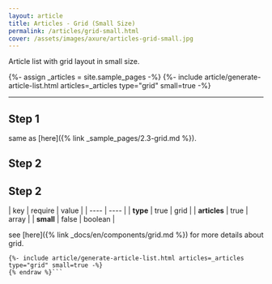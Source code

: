 ```yaml
---
layout: article
title: Articles - Grid (Small Size)
permalink: /articles/grid-small.html
cover: /assets/images/axure/articles-grid-small.jpg
---
```


Article list with grid layout in small size.

<!--more-->

<!-- ============================= -->
{%- assign _articles = site.sample_pages -%}
{%- include article/generate-article-list.html articles=_articles type="grid" small=true -%}
<!-- ============================= -->

---

## Step 1

same as [here]({% link _sample_pages/2.3-grid.md %}).

## Step 2 

## Step 2

| key | require | value | 
| ---- | ---- |
| **type**  | true | grid |
| **articles**  | true | array |
| **small**  | false | boolean |

see [here]({% link _docs/en/components/grid.md %}) for more details about grid.

```liquid{% raw %}
{%- include article/generate-article-list.html articles=_articles type="grid" small=true -%}
{% endraw %}```
